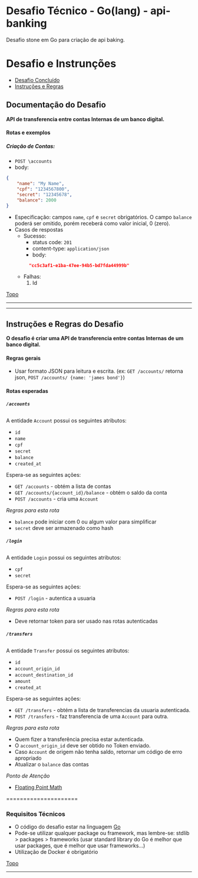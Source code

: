 # Desafio Técnico - Go(lang) - api-banking 
Desafio stone em Go para criação de api baking.

<a name="ancora"></a>
# Desafio e Instrunções
- [Desafio Concluído](#ancora1)
- [Instruções e Regras](#ancora2)


<a id="ancora1"></a>
## Documentação do Desafio
**API de transferencia entre contas Internas de um banco digital.**
#### Rotas e exemplos
##### Criação de Contas: 
- `POST \accounts`
- body:
```json
{
    "name": "My Name",
    "cpf": "1234567800",
    "secret": "12345678",
    "balance": 2000
}
```
- Especificação: campos `name`, `cpf` e `secret` obrigatórios. O campo `balance` poderá ser omitido, porém receberá como valor inicial, 0 (zero).
- Casos de respostas
  * Sucesso:
     + status code: `201` 
     + content-type: `application/json`
     + body:
    ```json
      "cc5c3af1-e1ba-47ee-94b5-bd7fda44999b"
    ```
  * Falhas:
     1. Id
  

[Topo](#ancora)

* * * *
* * * *
<a id="ancora2"></a>


## Instruções e Regras do Desafio

**O desafio é criar uma API de transferencia entre contas Internas de um banco digital.**

#### Regras gerais

* Usar formato JSON para leitura e escrita. (ex: `GET /accounts/` retorna json, `POST /accounts/ {name: 'james bond'}`)

#### Rotas esperadas

##### `/accounts`
##
A entidade `Account` possui os seguintes atributos:

* `id`
* `name` 
* `cpf`
* `secret`
* `balance` 
* `created_at` 

Espera-se as seguintes ações:

- `GET /accounts` - obtém a lista de contas
- `GET /accounts/{account_id}/balance` - obtém o saldo da conta
- `POST /accounts` - cria uma `Account`

*Regras para esta rota*

- `balance` pode iniciar com 0 ou algum valor para simplificar
- `secret` deve ser armazenado como hash


##### `/login`
##

A entidade `Login` possui os seguintes atributos:

* `cpf`
* `secret`

Espera-se as seguintes ações:

- `POST /login` - autentica a usuaria

*Regras para esta rota*

- Deve retornar token para ser usado nas rotas autenticadas


##### `/transfers`
##

A entidade `Transfer` possui os seguintes atributos:

* `id`
* `account_origin_id`
* `account_destination_id`
* `amount`
* `created_at`

Espera-se as seguintes ações:

- `GET /transfers` - obtém a lista de transferencias da usuaria autenticada.
- `POST /transfers` - faz transferencia de uma `Account` para outra.

*Regras para esta rota*

- Quem fizer a transferência precisa estar autenticada.
- O `account_origin_id` deve ser obtido no Token enviado.
- Caso `Account` de origem não tenha saldo, retornar um código de erro apropriado
- Atualizar o `balance` das contas

*Ponto de Atenção*

- [Floating Point Math](https://0.30000000000000004.com/)

=====================

### Requisitos Técnicos

- O código do desafio estar na linguagem [Go](https://golang.org/)
- Pode-se utilizar qualquer package ou framework, mas lembre-se: stdlib > packages > frameworks (usar standard library do Go é melhor que usar packages, que é melhor que usar frameworks...)
- Utilização de Docker é obrigatório

[Topo](#ancora)
* * *
